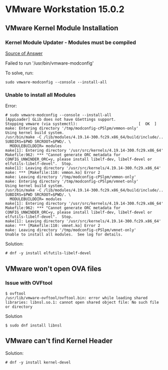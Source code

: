 # VMware Workstation 15.0.2

## VMware Kernel Module Installation
### Kernel Module Updater - Modules must be compiled
[Source of Answer](https://askubuntu.com/questions/292049/vmware-workstation-error-modules-must-be-compiled-how-to-fix)

Failed to run '/usr/bin/vmware-modconfig'

To solve, run:
```
sudo vmware-modconfig --console --install-all
```

### Unable to install all Modules
Error:
```
# sudo vmware-modconfig --console --install-all
[AppLoader] GLib does not have GSettings support.
Stopping vmware (via systemctl):                           [  OK  ]
make: Entering directory '/tmp/modconfig-cPSlpm/vmmon-only'
Using kernel build system.
/usr/bin/make -C /lib/modules/4.19.14-300.fc29.x86_64/build/include/.. SUBDIRS=$PWD SRCROOT=$PWD/. \
  MODULEBUILDDIR= modules
make[1]: Entering directory '/usr/src/kernels/4.19.14-300.fc29.x86_64'
Makefile:962: *** "Cannot generate ORC metadata for CONFIG_UNWINDER_ORC=y, please install libelf-dev, libelf-devel or elfutils-libelf-devel".  Stop.
make[1]: Leaving directory '/usr/src/kernels/4.19.14-300.fc29.x86_64'
make: *** [Makefile:110: vmmon.ko] Error 2
make: Leaving directory '/tmp/modconfig-cPSlpm/vmmon-only'
make: Entering directory '/tmp/modconfig-cPSlpm/vmnet-only'
Using kernel build system.
/usr/bin/make -C /lib/modules/4.19.14-300.fc29.x86_64/build/include/.. SUBDIRS=$PWD SRCROOT=$PWD/. \
  MODULEBUILDDIR= modules
make[1]: Entering directory '/usr/src/kernels/4.19.14-300.fc29.x86_64'
Makefile:962: *** "Cannot generate ORC metadata for CONFIG_UNWINDER_ORC=y, please install libelf-dev, libelf-devel or elfutils-libelf-devel".  Stop.
make[1]: Leaving directory '/usr/src/kernels/4.19.14-300.fc29.x86_64'
make: *** [Makefile:110: vmnet.ko] Error 2
make: Leaving directory '/tmp/modconfig-cPSlpm/vmnet-only'
Unable to install all modules.  See log for details.
```

Solution:
```
# dnf -y install elfutils-libelf-devel
```

## VMware won't open OVA files
### Issue with OVFtool
```
$ ovftool
/usr/lib/vmware-ovftool/ovftool.bin: error while loading shared libraries: libnsl.so.1: cannot open shared object file: No such file or directory
```

Solution
```
$ sudo dnf install libnsl
```
## VMware can't find Kernel Header

Solution:
```
# dnf -y install kernel-devel
```
